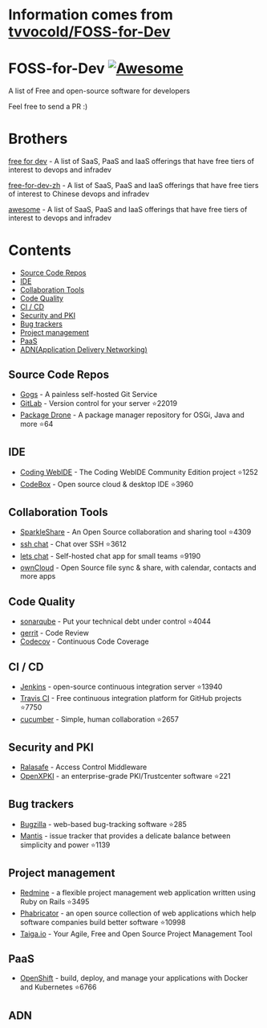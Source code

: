 # Information comes from [tvvocold/FOSS-for-Dev](https://github.com/tvvocold/FOSS-for-Dev)
# FOSS-for-Dev  [![Awesome](https://cdn.rawgit.com/sindresorhus/awesome/d7305f38d29fed78fa85652e3a63e154dd8e8829/media/badge.svg)](https://github.com/sindresorhus/awesome)
A list of Free and open-source software for developers

 
Feel free to send a PR :)
# Brothers
[free for dev](https://github.com/ripienaar/free-for-dev) - A list of SaaS, PaaS and IaaS offerings that have free tiers of interest to devops and infradev

[free-for-dev-zh](https://github.com/qinghuaiorg/free-for-dev-zh) - A list of SaaS, PaaS and IaaS offerings that have free tiers of interest to Chinese devops and infradev

[awesome](https://github.com/sindresorhus/awesome) - A list of SaaS, PaaS and IaaS offerings that have free tiers of interest to devops and infradev


# Contents
   * [Source Code Repos](#source-code-repos)
   * [IDE](#ide)
   * [Collaboration Tools](#collaboration-tools)
   * [Code Quality](#code-quality)
   * [CI / CD](#ci--cd)
   * [Security and PKI](#security-and-pki)
   * [Bug trackers](#bug-trackers)
   * [Project management](#project-management)
   * [PaaS](#paas)
   * [ADN(Application Delivery Networking)](#adn)


## Source Code Repos 

 * [Gogs](https://github.com/gogits/gogs)  - A painless self-hosted Git Service 
 * [GitLab](https://github.com/gitlabhq/gitlabhq) - Version control for your server :star:22019
 * [Package Drone](https://github.com/eclipse/packagedrone) - A package manager repository for OSGi, Java and more :star:64


## IDE 

 * [Coding WebIDE](https://github.com/Coding/WebIDE) - The Coding WebIDE Community Edition project :star:1252
 * [CodeBox](https://github.com/CodeboxIDE/codebox) - Open source cloud & desktop IDE :star:3960


## Collaboration Tools

 * [SparkleShare](https://github.com/hbons/SparkleShare) - An Open Source collaboration and sharing tool :star:4309
 * [ssh chat](https://github.com/shazow/ssh-chat) - Chat over SSH  :star:3612
 * [lets chat](https://github.com/sdelements/lets-chat) - Self-hosted chat app for small teams :star:9190
 * [ownCloud](https://owncloud.org) - Open Source file sync & share, with calendar, contacts and more apps

## Code Quality

 * [sonarqube](https://github.com/SonarSource/sonarqube) - Put your technical debt under control :star:4044
 * [gerrit](https://gerrit.googlesource.com/) - Code Review
 * [Codecov](https://codecov.io/) - Continuous Code Coverage


## CI / CD

 * [Jenkins](https://github.com/jenkinsci/jenkins) - open-source continuous integration server :star:13940
 * [Travis CI](https://github.com/travis-ci/travis-ci) - Free continuous integration platform for GitHub projects :star:7750
 * [cucumber](https://github.com/cucumber/cucumber) - Simple, human collaboration  :star:2657


## Security and PKI

 * [Ralasafe](http://sourceforge.net/projects/ralasafe/) - Access Control Middleware
 * [OpenXPKI](https://github.com/openxpki/openxpki) - an enterprise-grade PKI/Trustcenter software :star:221


## Bug trackers

* [Bugzilla](https://github.com/bugzilla/bugzilla) - web-based bug-tracking software :star:285
* [Mantis](https://github.com/mantisbt/mantisbt) - issue tracker that provides a delicate balance between simplicity and power :star:1139


## Project management
* [Redmine](https://github.com/redmine/redmine) - a flexible project management web application written using Ruby on Rails :star:3495
* [Phabricator](https://github.com/phacility/phabricator) - an open source collection of web applications which help software companies build better software :star:10998
* [Taiga.io](https://github.com/taigaio) - Your Agile, Free and Open Source Project Management Tool

## PaaS

 * [OpenShift](https://github.com/openshift/origin) - build, deploy, and manage your applications with Docker and Kubernetes :star:6766

## ADN 
  
 

